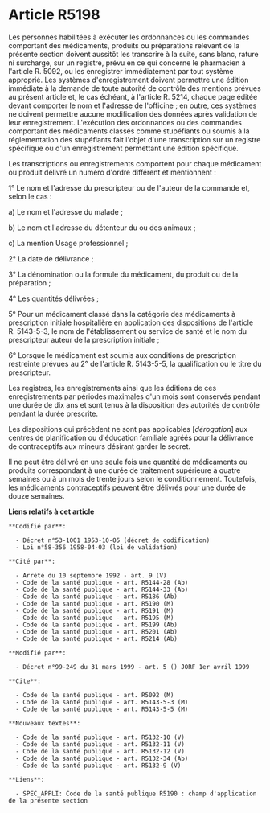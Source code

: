 # Article R5198

Les personnes habilitées à exécuter les ordonnances ou les commandes comportant des médicaments, produits ou préparations
relevant de la présente section doivent aussitôt les transcrire à la suite, sans blanc, rature ni surcharge, sur un registre,
prévu en ce qui concerne le pharmacien à l'article R. 5092, ou les enregistrer immédiatement par tout système approprié. Les
systèmes d'enregistrement doivent permettre une édition immédiate à la demande de toute autorité de contrôle des mentions
prévues au présent article et, le cas échéant, à l'article R. 5214, chaque page éditée devant comporter le nom et l'adresse
de l'officine ; en outre, ces systèmes ne doivent permettre aucune modification des données après validation de leur
enregistrement. L'exécution des ordonnances ou des commandes comportant des médicaments classés comme stupéfiants ou soumis à
la réglementation des stupéfiants fait l'objet d'une transcription sur un registre spécifique ou d'un enregistrement
permettant une édition spécifique.

Les transcriptions ou enregistrements comportent pour chaque médicament ou produit délivré un numéro d'ordre différent et
mentionnent :

1° Le nom et l'adresse du prescripteur ou de l'auteur de la commande et, selon le cas :

a) Le nom et l'adresse du malade ;

b) Le nom et l'adresse du détenteur du ou des animaux ;

c) La mention Usage professionnel ;

2° La date de délivrance ;

3° La dénomination ou la formule du médicament, du produit ou de la préparation ;

4° Les quantités délivrées ;

5° Pour un médicament classé dans la catégorie des médicaments à prescription initiale hospitalière en application des
dispositions de l'article R. 5143-5-3, le nom de l'établissement ou service de santé et le nom du prescripteur auteur de la
prescription initiale ;

6° Lorsque le médicament est soumis aux conditions de prescription restreinte prévues au 2° de l'article R. 5143-5-5, la
qualification ou le titre du prescripteur.

Les registres, les enregistrements ainsi que les éditions de ces enregistrements par périodes maximales d'un mois sont
conservés pendant une durée de dix ans et sont tenus à la disposition des autorités de contrôle pendant la durée prescrite.

Les dispositions qui précèdent ne sont pas applicables [*dérogation*] aux centres de planification ou d'éducation familiale
agréés pour la délivrance de contraceptifs aux mineurs désirant garder le secret.

Il ne peut être délivré en une seule fois une quantité de médicaments ou produits correspondant à une durée de traitement
supérieure à quatre semaines ou à un mois de trente jours selon le conditionnement. Toutefois, les médicaments contraceptifs
peuvent être délivrés pour une durée de douze semaines.

**Liens relatifs à cet article**

	**Codifié par**:

	  - Décret n°53-1001 1953-10-05 (décret de codification)
	  - Loi n°58-356 1958-04-03 (loi de validation)

	**Cité par**:

	  - Arrêté du 10 septembre 1992 - art. 9 (V)
	  - Code de la santé publique - art. R5144-28 (Ab)
	  - Code de la santé publique - art. R5144-33 (Ab)
	  - Code de la santé publique - art. R5186 (Ab)
	  - Code de la santé publique - art. R5190 (M)
	  - Code de la santé publique - art. R5191 (M)
	  - Code de la santé publique - art. R5195 (M)
	  - Code de la santé publique - art. R5199 (Ab)
	  - Code de la santé publique - art. R5201 (Ab)
	  - Code de la santé publique - art. R5214 (Ab)

	**Modifié par**:

	  - Décret n°99-249 du 31 mars 1999 - art. 5 () JORF 1er avril 1999

	**Cite**:

	  - Code de la santé publique - art. R5092 (M)
	  - Code de la santé publique - art. R5143-5-3 (M)
	  - Code de la santé publique - art. R5143-5-5 (M)

	**Nouveaux textes**:

	  - Code de la santé publique - art. R5132-10 (V)
	  - Code de la santé publique - art. R5132-11 (V)
	  - Code de la santé publique - art. R5132-12 (V)
	  - Code de la santé publique - art. R5132-34 (Ab)
	  - Code de la santé publique - art. R5132-9 (V)

	**Liens**:

	  - SPEC_APPLI: Code de la santé publique R5190 : champ d'application de la présente section
